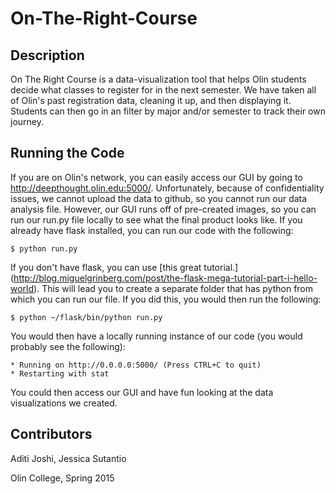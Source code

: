 # On-The-Right-Course #

## Description
On The Right Course is a data-visualization tool that helps Olin students decide what classes to register for in the next semester. We have taken all of Olin's past registration data, cleaning it up, and then displaying it. Students can then go in an filter by major and/or semester to track their own journey. 

## Running the Code 
If you are on Olin's network, you can easily access our GUI by going to http://deepthought.olin.edu:5000/. Unfortunately, because of confidentiality issues, we cannot upload the data to github, so you cannot run our data analysis file. However, our GUI runs off of pre-created images, so you can run our run.py file locally to see what the final product looks like. 
If you already have flask installed, you can run our code with the following:
```
$ python run.py
```
If you don't have flask, you can use [this great tutorial.] (http://blog.miguelgrinberg.com/post/the-flask-mega-tutorial-part-i-hello-world). This will lead you to create a separate folder that has python from which you can run our file. If you did this, you would then run the following:
```
$ python ~/flask/bin/python run.py
```
You would then have a locally running instance of our code (you would probably see the following):
```
* Running on http://0.0.0.0:5000/ (Press CTRL+C to quit)
* Restarting with stat
```
You could then access our GUI and have fun looking at the data visualizations we created. 

## Contributors 
Aditi Joshi, Jessica Sutantio

Olin College, Spring 2015
